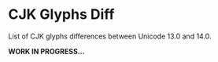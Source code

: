# CJK Glyphs Diff

List of CJK glyphs differences between Unicode 13.0 and 14.0.

**WORK IN PROGRESS...**
